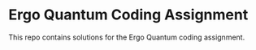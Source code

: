# Ergo Quantum Coding Assignment
This repo contains solutions for the Ergo Quantum coding assignment.
